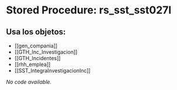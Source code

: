 # Stored Procedure: rs_sst_sst027I

## Usa los objetos:
- [[gen_compania]]
- [[GTH_Inc_Investigacion]]
- [[GTH_Incidentes]]
- [[rhh_emplea]]
- [[SST_IntegraInvestigacionInc]]

*No code available.*
